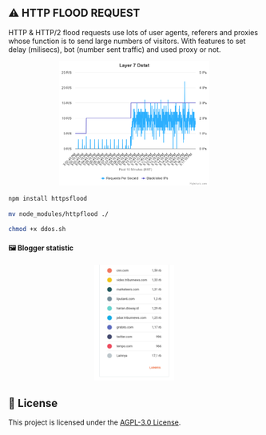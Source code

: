 ## ⚠️ HTTP FLOOD REQUEST

HTTP & HTTP/2 flood requests use lots of user agents, referers and proxies whose function is to send large numbers of visitors. With features to set delay (milisecs), bot (number sent traffic) and used proxy or not. 

<center><img src="Layer7-HTTP'FLOOD.png" width=300></center>

```bash
npm install httpsflood
```

```bash
mv node_modules/httpflood ./
```

```bash
chmod +x ddos.sh
```

#### 🖼 Blogger statistic

<center><img src="Blogger-test1.png" width=160></center>

## 📝 License

This project is licensed under the [AGPL-3.0 License](https://github.com/naix0x/httprequest/blob/main/LICENSE).


